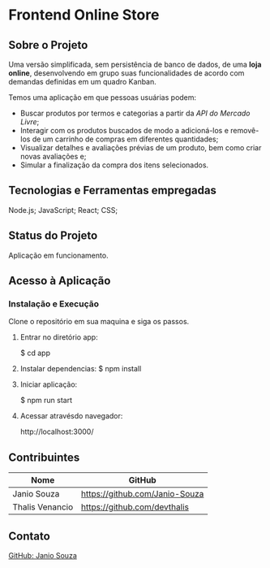 # Frontend Online Store

## Sobre o Projeto
Uma versão simplificada, sem persistência de banco de dados, de uma **loja online**, desenvolvendo em grupo suas funcionalidades de acordo com demandas definidas em um quadro Kanban.
  
  Temos uma aplicação em que pessoas usuárias podem:
  - Buscar produtos por termos e categorias a partir da _API do Mercado Livre_;
  - Interagir com os produtos buscados de modo a adicioná-los e removê-los de um carrinho de compras em diferentes quantidades;
  - Visualizar detalhes e avaliações prévias de um produto, bem como criar novas avaliações e;
  - Simular a finalização da compra dos itens selecionados.

## Tecnologias e Ferramentas empregadas

Node.js;
JavaScript;
React;
CSS;

## Status do Projeto
Aplicação em funcionamento.

## Acesso à Aplicação
### Instalação e Execução

Clone o repositório em sua maquina e siga os passos.

1. Entrar no diretório app:

    $ cd app
  
2. Instalar dependencias:
    $ npm install

3. Iniciar aplicação:
  
    $ npm run start

4. Acessar atravésdo navegador:
    <p>http://localhost:3000/</p>

## Contribuintes
|Nome|GitHub|
| -------- | -------- |
|Janio Souza|https://github.com/Janio-Souza|
|Thalis Venancio|https://github.com/devthalis|

## Contato
[GitHub: Janio Souza](https://github.com/Janio-Souza)
